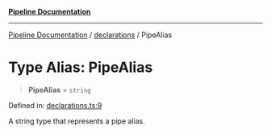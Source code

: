 [**Pipeline Documentation**](../../README.md)

***

[Pipeline Documentation](../../README.md) / [declarations](../README.md) / PipeAlias

# Type Alias: PipeAlias

> **PipeAlias** = `string`

Defined in: [declarations.ts:9](https://github.com/stonemjs/pipeline/blob/c1939f54bb171590323c05e0cd983f2249e30e00/src/declarations.ts#L9)

A string type that represents a pipe alias.
